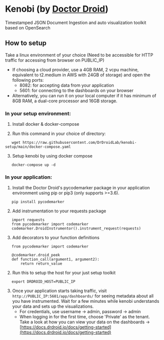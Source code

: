 # Kenobi (by [Doctor Droid](https://drdroid.io))
Timestamped JSON Document Ingestion and auto visualization toolkit based on OpenSearch

## How to setup
Take a linux environment of your choice (Need to be accessible for HTTP traffic for accessing from browser on PUBLIC_IP) <br>
* If choosing a cloud provider, use a 4GB RAM, 2 vcpu machine, equivalent to t2.medium in AWS with 24GB of storage) and open the following ports: <br>
   - 8082: for accepting data from your application <br>
   - 5601: for connecting to the dashboards on your browser <br>
* Alternatively, you can run it on your local computer if it has minimum of 8GB RAM, a dual-core processor and 16GB storage.

### In your setup environment:
1. Install docker & docker-compose

2. Run this command in your choice of directory:<br>
``` 
   wget https://raw.githubusercontent.com/DrDroidLab/kenobi-setup/main/docker-compose.yaml
```

3. Setup kenobi by using docker compose <br>
``` 
   docker-compose up -d 
```

### In your application:
1. Install the Doctor Droid's pycodemarker package in your application environment using pip or pip3 (only supports >=3.6).<br>
``` 
   pip install pycodemarker 
```

2. Add instrumentation to your requests package
``` 
   import requests
   from pycodemarker import codemarker
   codemarker.DroidInstrumentor().instrument_request(requests) 
```

3. Add decorators to your function definitions
``` 
   from pycodemarker import codemarker

   @codemarker.droid_peek
   def function_call(argument1, argument2):
       return return_value 
```

2. Run this to setup the host for your just setup toolkit <br>
``` 
   export DRDROID_HOST=PUBLIC_IP
 ```

3. Once your application starts taking traffic, visit ```http://PUBLIC_IP:5601/app/dashboards/``` for seeing metadata about all you have instrumented. Wait for a few minutes while kenobi understands your data and sets up the visualizations.
   - For credentials, use username -> admin, password -> admin
   - When logging in for the first time, choose 'Private' as the tenant. <br>
Take a look at how you can view your data on the dashboards -> [https://docs.drdroid.io/docs/getting-started](https://docs.drdroid.io/docs/getting-started)
